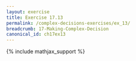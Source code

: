 ```yaml
---
layout: exercise
title: Exercise 17.13
permalink: /complex-decisions-exercises/ex_13/
breadcrumb: 17-Making-Complex-Decision
canonical_id: ch17ex13
---
```


{% include mathjax_support %}
